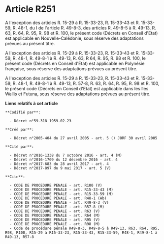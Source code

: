 # Article R251

A l'exception des articles R. 15-29 à R. 15-33-23, R. 15-33-43 et R. 15-33-59, R. 48-1, du I de l'article R. 49-8-3, des
articles R. 49-8-5 à R. 49-13, R. 63, R. 64, R. 95, R. 98 et R. 100, le présent code (Décrets en Conseil d'Etat) est
applicable en Nouvelle-Calédonie, sous réserve des adaptations prévues au présent titre.

A l'exception des articles R. 15-29 à R. 15-33-23, R. 15-33-43 et R. 15-33-59, R. 48-1, R. 49-8-1 à R. 49-13, R. 63, R 64, R.
95, R. 98 et R. 100, le présent code (Décrets en Conseil d'Etat) est applicable en Polynésie française, sous réserve des
adaptations prévues au présent titre.

A l'exception des articles R. 15-29 à R. 15-33-23, R. 15-33-43 et R. 15-33-59, R. 48-1, R. 49-8-1 à R. 49-13, R. 57-8, R. 63,
R. 64, R. 95, R. 98 et R. 100, le présent code (Décrets en Conseil d'Etat) est applicable dans les îles Wallis et Futuna,
sous réserve des adaptations prévues au présent titre.

**Liens relatifs à cet article**

	**Codifié par**:

	  - Décret n°59-318 1959-02-23

	**Créé par**:

	  - Décret n°2005-404 du 27 avril 2005 - art. 5 () JORF 30 avril 2005

	**Cité par**:

	  - Décret n°2016-1338 du 7 octobre 2016 - art. 4 (M)
	  - Décret n°2016-1709 du 12 décembre 2016 - art. 4
	  - Décret n°2017-683 du 28 avril 2017 - art. 4
	  - Décret n°2017-897 du 9 mai 2017 - art. 5 (V)

	**Cite**:

	  - CODE DE PROCEDURE PENALE - art. R100 (V)
	  - CODE DE PROCEDURE PENALE - art. R15-33-43 (M)
	  - CODE DE PROCEDURE PENALE - art. R15-33-59 (M)
	  - CODE DE PROCEDURE PENALE - art. R48-1 (Ab)
	  - CODE DE PROCEDURE PENALE - art. R49-8-3 (V)
	  - CODE DE PROCEDURE PENALE - art. R57-8 (M)
	  - CODE DE PROCEDURE PENALE - art. R63 (V)
	  - CODE DE PROCEDURE PENALE - art. R64 (M)
	  - CODE DE PROCEDURE PENALE - art. R95 (V)
	  - CODE DE PROCEDURE PENALE - art. R98 (M)
	  - Code de procédure pénale R49-8-3, R49-8-5 à R49-13, R63, R64, R95, R98, R100, R15-29 à R15-33-23, R15-33-43, R15-33-59, R48-1, R49-8-1 à R49-13, R57-8
